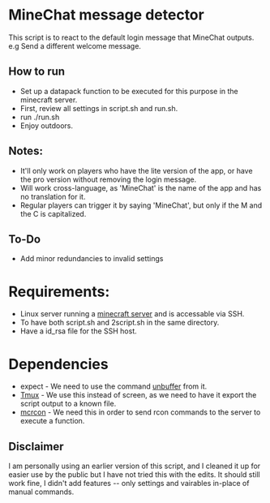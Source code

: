 # MineChat message detector
This script is to react to the default login message that MineChat outputs.
e.g Send a different welcome message.

## How to run
* Set up a datapack function to be executed for this purpose in the minecraft server.
* First, review all settings in script.sh and run.sh.
* run ./run.sh
* Enjoy outdoors.

## Notes:
* It'll only work on players who have the lite version of the app, or have the pro version without removing the login message.
* Will work cross-language, as 'MineChat' is the name of the app and has no translation for it.
* Regular players can trigger it by saying 'MineChat', but only if the M and the C is capitalized.

## To-Do
* Add minor redundancies to invalid settings

# Requirements:
* Linux server running a [minecraft server](http://minecraft.net/download/server/) and is accessable via SSH.
* To have both script.sh and 2script.sh in the same directory.
* Have a id_rsa file for the SSH host.

# Dependencies
* expect - We need to use the command [unbuffer](http://manpages.ubuntu.com/manpages/eoan/en/man1/expect_unbuffer.1.html) from it.
* [Tmux](https://linux.die.net/man/1/tmux) - We use this instead of screen, as we need to have it export the script output to a known file.
* [mcrcon](https://github.com/Tiiffi/mcrcon) - We need this in order to send rcon commands to the server to execute a function.

## Disclaimer
I am personally using an earlier version of this script, and I cleaned it up for easier use by the public but I have not tried this with the edits.
It should still work fine, I didn't add features -- only settings and vairables in-place of manual commands.

